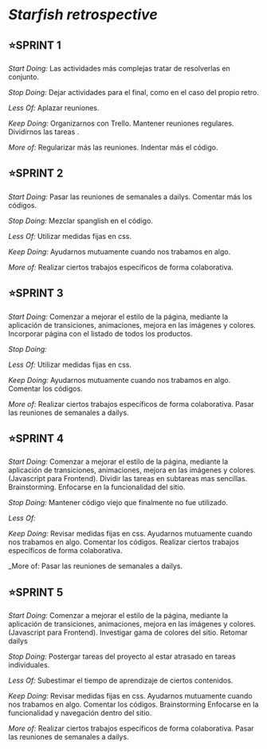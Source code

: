 # *Starfish retrospective*

## :star:SPRINT 1

_Start Doing:_
Las actividades más complejas tratar de resolverlas en conjunto.

_Stop Doing:_
Dejar actividades para el final, como en el caso del propio retro.

_Less Of:_
Aplazar reuniones.

_Keep Doing:_
Organizarnos con Trello.
Mantener reuniones regulares.
Dividirnos las tareas .

_More of:_
Regularizar más las reuniones.
Indentar más el código.



## :star:SPRINT 2

_Start Doing:_
Pasar las reuniones de semanales a dailys.
Comentar más los códigos. 

_Stop Doing:_
Mezclar spanglish en el código.

_Less Of:_
Utilizar medidas fijas en css.

_Keep Doing:_
Ayudarnos mutuamente cuando nos trabamos en algo.

_More of:_
Realizar ciertos trabajos específicos de forma colaborativa.

## :star:SPRINT 3

_Start Doing:_
Comenzar a mejorar el estilo de la página, mediante la aplicación de transiciones, animaciones, mejora en las imágenes y colores.
Incorporar página con el listado de todos los productos.

_Stop Doing:_


_Less Of:_
Utilizar medidas fijas en css.

_Keep Doing:_
Ayudarnos mutuamente cuando nos trabamos en algo.
Comentar los códigos.


_More of:_
Realizar ciertos trabajos específicos de forma colaborativa.
Pasar las reuniones de semanales a dailys.

## :star:SPRINT 4

_Start Doing:_
Comenzar a mejorar el estilo de la página, mediante la aplicación de transiciones, animaciones, mejora en las imágenes y colores.(Javascript para Frontend).
Dividir las tareas en subtareas mas sencillas.
Brainstorming.
Enfocarse en la funcionalidad del sitio.

_Stop Doing:_
Mantener código viejo que finalmente no fue utilizado.

_Less Of:_

_Keep Doing:_
Revisar medidas fijas en css.
Ayudarnos mutuamente cuando nos trabamos en algo.
Comentar los códigos.
Realizar ciertos trabajos específicos de forma colaborativa.

_More of:
Pasar las reuniones de semanales a dailys.

## :star:SPRINT 5

_Start Doing:_
Comenzar a mejorar el estilo de la página, mediante la aplicación de transiciones, animaciones, mejora en las imágenes y colores.(Javascript para Frontend).
Investigar gama de colores del sitio.
Retomar dailys

_Stop Doing:_
Postergar tareas del proyecto al estar atrasado en tareas individuales.

_Less Of:_
Subestimar el tiempo de aprendizaje de ciertos contenidos.

_Keep Doing:_
Revisar medidas fijas en css.
Ayudarnos mutuamente cuando nos trabamos en algo.
Comentar los códigos.
Brainstorming
Enfocarse en la funcionalidad y navegación dentro del sitio.

_More of:_
Realizar ciertos trabajos específicos de forma colaborativa.
Pasar las reuniones de semanales a dailys.

